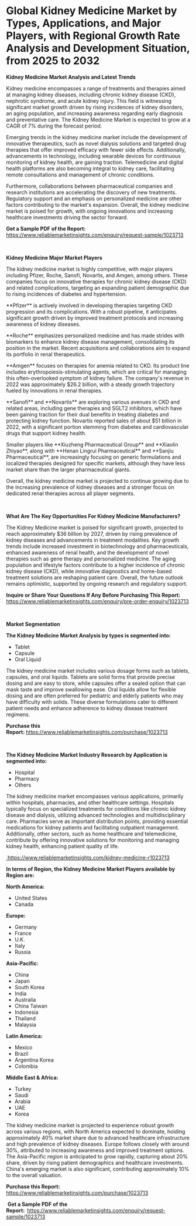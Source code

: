 <p><h1>Global Kidney Medicine Market by Types, Applications, and Major Players, with Regional Growth Rate Analysis and Development Situation, from 2025 to 2032</h1></p><p><strong>Kidney Medicine Market Analysis and Latest Trends</strong></p>
<p><p>Kidney medicine encompasses a range of treatments and therapies aimed at managing kidney diseases, including chronic kidney disease (CKD), nephrotic syndrome, and acute kidney injury. This field is witnessing significant market growth driven by rising incidences of kidney disorders, an aging population, and increasing awareness regarding early diagnosis and preventative care. The Kidney Medicine Market is expected to grow at a CAGR of 7% during the forecast period.</p><p>Emerging trends in the kidney medicine market include the development of innovative therapeutics, such as novel dialysis solutions and targeted drug therapies that offer improved efficacy with fewer side effects. Additionally, advancements in technology, including wearable devices for continuous monitoring of kidney health, are gaining traction. Telemedicine and digital health platforms are also becoming integral to kidney care, facilitating remote consultations and management of chronic conditions.</p><p>Furthermore, collaborations between pharmaceutical companies and research institutions are accelerating the discovery of new treatments. Regulatory support and an emphasis on personalized medicine are other factors contributing to the market's expansion. Overall, the kidney medicine market is poised for growth, with ongoing innovations and increasing healthcare investments driving the sector forward.</p></p>
<p><strong>Get a Sample PDF of the Report:&nbsp;</strong> <a href="https://www.reliablemarketinsights.com/enquiry/request-sample/1023713?utm_campaign=2454&utm_medium=2&utm_source=Github&utm_content=ia&utm_term=16042025&utm_id=kidney-medicine">https://www.reliablemarketinsights.com/enquiry/request-sample/1023713</a></p>
<p>&nbsp;</p>
<p><strong>Kidney Medicine Major Market Players</strong></p>
<p><p>The kidney medicine market is highly competitive, with major players including Pfizer, Roche, Sanofi, Novartis, and Amgen, among others. These companies focus on innovative therapies for chronic kidney disease (CKD) and related complications, targeting an expanding patient demographic due to rising incidences of diabetes and hypertension.</p><p>**Pfizer** is actively involved in developing therapies targeting CKD progression and its complications. With a robust pipeline, it anticipates significant growth driven by improved treatment protocols and increasing awareness of kidney diseases.</p><p>**Roche** emphasizes personalized medicine and has made strides with biomarkers to enhance kidney disease management, consolidating its position in the market. Recent acquisitions and collaborations aim to expand its portfolio in renal therapeutics.</p><p>**Amgen** focuses on therapies for anemia related to CKD. Its product line includes erythropoiesis-stimulating agents, which are critical for managing this often-overlooked symptom of kidney failure. The company's revenue in 2022 was approximately $26.2 billion, with a steady growth trajectory fueled by innovations in renal therapies.</p><p>**Sanofi** and **Novartis** are exploring various avenues in CKD and related areas, including gene therapies and SGLT2 inhibitors, which have been gaining traction for their dual benefits in treating diabetes and protecting kidney function. Novartis reported sales of about $51 billion in 2022, with a significant portion stemming from diabetes and cardiovascular drugs that support kidney health.</p><p>Smaller players like **Xiuzheng Pharmaceutical Group** and **Xiaolin Zhiyao**, along with **Henan Lingrui Pharmaceutical** and **Sanjiu Pharmaceutical**, are increasingly focusing on generic formulations and localized therapies designed for specific markets, although they have less market share than the larger pharmaceutical giants. </p><p>Overall, the kidney medicine market is projected to continue growing due to the increasing prevalence of kidney diseases and a stronger focus on dedicated renal therapies across all player segments.</p></p>
<p>&nbsp;</p>
<p><strong>What Are The Key Opportunities For Kidney Medicine Manufacturers?</strong></p>
<p><p>The Kidney Medicine market is poised for significant growth, projected to reach approximately $36 billion by 2027, driven by rising prevalence of kidney diseases and advancements in treatment modalities. Key growth trends include increased investment in biotechnology and pharmaceuticals, enhanced awareness of renal health, and the development of novel therapies such as gene therapy and personalized medicine. The aging population and lifestyle factors contribute to a higher incidence of chronic kidney disease (CKD), while innovative diagnostics and home-based treatment solutions are reshaping patient care. Overall, the future outlook remains optimistic, supported by ongoing research and regulatory support.</p></p>
<p><strong>Inquire or Share Your Questions If Any Before Purchasing This Report:</strong> <a href="https://www.reliablemarketinsights.com/enquiry/pre-order-enquiry/1023713?utm_campaign=2454&utm_medium=2&utm_source=Github&utm_content=ia&utm_term=16042025&utm_id=kidney-medicine">https://www.reliablemarketinsights.com/enquiry/pre-order-enquiry/1023713</a></p>
<p>&nbsp;</p>
<p><strong>Market Segmentation</strong></p>
<p><strong>The Kidney Medicine Market Analysis by types is segmented into:</strong></p>
<p><ul><li>Tablet</li><li>Capsule</li><li>Oral Liquid</li></ul></p>
<p><p>The kidney medicine market includes various dosage forms such as tablets, capsules, and oral liquids. Tablets are solid forms that provide precise dosing and are easy to store, while capsules offer a sealed option that can mask taste and improve swallowing ease. Oral liquids allow for flexible dosing and are often preferred for pediatric and elderly patients who may have difficulty with solids. These diverse formulations cater to different patient needs and enhance adherence to kidney disease treatment regimens.</p></p>
<p><strong>Purchase this Report:&nbsp;</strong><a href="https://www.reliablemarketinsights.com/purchase/1023713?utm_campaign=2454&utm_medium=2&utm_source=Github&utm_content=ia&utm_term=16042025&utm_id=kidney-medicine">https://www.reliablemarketinsights.com/purchase/1023713</a></p>
<p>&nbsp;</p>
<p><strong>The Kidney Medicine Market Industry Research by Application is segmented into:</strong></p>
<p><ul><li>Hospital</li><li>Pharmacy</li><li>Others</li></ul></p>
<p><p>The kidney medicine market encompasses various applications, primarily within hospitals, pharmacies, and other healthcare settings. Hospitals typically focus on specialized treatments for conditions like chronic kidney disease and dialysis, utilizing advanced technologies and multidisciplinary care. Pharmacies serve as important distribution points, providing essential medications for kidney patients and facilitating outpatient management. Additionally, other sectors, such as home healthcare and telemedicine, contribute by offering innovative solutions for monitoring and managing kidney health, enhancing patient quality of life.</p></p>
<p><a href="https://www.reliablemarketinsights.com/kidney-medicine-r1023713?utm_campaign=2454&utm_medium=2&utm_source=Github&utm_content=ia&utm_term=16042025&utm_id=kidney-medicine">&nbsp;https://www.reliablemarketinsights.com/kidney-medicine-r1023713</a></p>
<p><strong>In terms of Region, the Kidney Medicine Market Players available by Region are:</strong></p>
<p>
    <p> <strong> North America: </strong>
        <ul>
            <li>United States</li>
            <li>Canada</li>
        </ul>
        </p> 
    <p> <strong> Europe: </strong>
        <ul>
            <li>Germany</li>
            <li>France</li>
            <li>U.K.</li>
            <li>Italy</li>
            <li>Russia</li>
        </ul>
        </p> 
    <p> <strong> Asia-Pacific: </strong>
        <ul>
            <li>China</li>
            <li>Japan</li>
            <li>South Korea</li>
            <li>India</li>
            <li>Australia</li>
            <li>China Taiwan</li>
            <li>Indonesia</li>
            <li>Thailand</li>
            <li>Malaysia</li>
        </ul>
        </p> 
    <p> <strong> Latin America: </strong>
        <ul>
            <li>Mexico</li>
            <li>Brazil</li>
            <li>Argentina Korea</li>
            <li>Colombia</li>
        </ul>
        </p> 
    <p> <strong> Middle East & Africa: </strong>
        <ul>
            <li>Turkey</li>
            <li>Saudi</li>
            <li>Arabia</li>
            <li>UAE</li>
            <li>Korea</li>
        </ul>
    </p>
    </p>
<p><p>The kidney medicine market is projected to experience robust growth across various regions, with North America expected to dominate, holding approximately 40% market share due to advanced healthcare infrastructure and high prevalence of kidney diseases. Europe follows closely with around 30%, attributed to increasing awareness and improved treatment options. The Asia-Pacific region is anticipated to grow rapidly, capturing about 20% share, driven by rising patient demographics and healthcare investments. China's emerging market is also significant, contributing approximately 10% to the overall valuation.</p></p>
<p><strong>Purchase this Report: </strong><a href="https://www.reliablemarketinsights.com/purchase/1023713?utm_campaign=2454&utm_medium=2&utm_source=Github&utm_content=ia&utm_term=16042025&utm_id=kidney-medicine">https://www.reliablemarketinsights.com/purchase/1023713</a></p>
<p>&nbsp;<strong>Get a Sample PDF of the Report:&nbsp;&nbsp;</strong><a href="https://www.reliablemarketinsights.com/enquiry/request-sample/1023713?utm_campaign=2454&utm_medium=2&utm_source=Github&utm_content=ia&utm_term=16042025&utm_id=kidney-medicine">https://www.reliablemarketinsights.com/enquiry/request-sample/1023713</a></p>
<p><strong></strong></p>
<p><p></p><p></p><p></p></p>